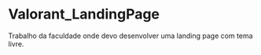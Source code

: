 # Valorant_LandingPage
 Trabalho da faculdade onde devo desenvolver uma landing page com tema livre.
